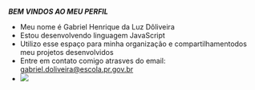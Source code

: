 ***BEM VINDOS AO MEU PERFIL***
- Meu nome é Gabriel Henrique da Luz Dôliveira
- Estou desenvolvendo linguagem JavaScript
- Utilizo esse espaço para minha organização e compartilhamentodos meu projetos desenvolvidos
- Entre em contato comigo atrasves do email: gabriel.doliveira@escola.pr.gov.br
-   ![](https://media.tenor.com/YY05xKavL6kAAAAd/gravity-falls-cartoon.gif)
